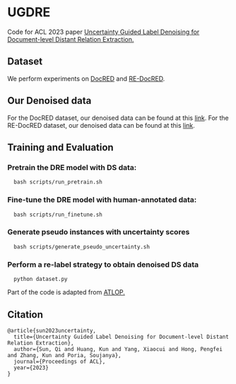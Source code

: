 # UGDRE
Code for ACL 2023 paper [Uncertainty Guided Label Denoising for Document-level Distant Relation Extraction.](https://aclanthology.org/2023.acl-long.889/)
## Dataset
We perform experiments on [DocRED](https://github.com/thunlp/DocRED) and [RE-DocRED](https://github.com/tonytan48/re-docred).
## Our Denoised data
For the DocRED dataset, our denoised data can be found at this [link](https://drive.google.com/file/d/1Rk1bNJgZqQkQwtvNGuWzqzqSs_Z_B5TD/view?usp=sharing). 
For the RE-DocRED dataset, our denoised data can be found at this [link](https://drive.google.com/file/d/1yyQyQlAWxKL1FZmoaWWWGjB7_sNOPLvD/view?usp=sharing).
## Training and Evaluation
### Pretrain the DRE model with DS data:
```
  bash scripts/run_pretrain.sh
```
### Fine-tune the DRE model with human-annotated data:
```
  bash scripts/run_finetune.sh
```
### Generate pseudo instances with uncertainty scores
```
  bash scripts/generate_pseudo_uncertainty.sh
```
### Perform a re-label strategy to obtain denoised DS data
```
  python dataset.py
```
Part of the code is adapted from [ATLOP.](https://github.com/wzhouad/ATLOP)
## Citation
```
@article{sun2023uncertainty,
  title={Uncertainty Guided Label Denoising for Document-level Distant Relation Extraction},
  author={Sun, Qi and Huang, Kun and Yang, Xiaocui and Hong, Pengfei and Zhang, Kun and Poria, Soujanya},
  journal={Proceedings of ACL},
  year={2023}
}
```



  




